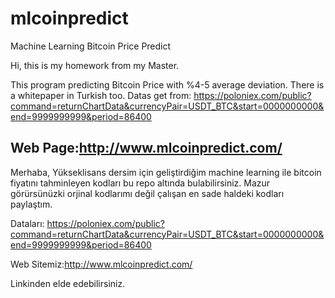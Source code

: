 # mlcoinpredict
Machine Learning Bitcoin Price Predict

Hi, this is my homework from my Master.

This program predicting Bitcoin Price with %4-5 average deviation. There is a whitepaper in Turkish too.
Datas get from:
https://poloniex.com/public?command=returnChartData&currencyPair=USDT_BTC&start=0000000000&end=9999999999&period=86400

Web Page:http://www.mlcoinpredict.com/
-------------------------------------

Merhaba,
Yükseklisans dersim için geliştirdiğim machine learning ile bitcoin fiyatını tahminleyen kodları bu repo altında bulabilirsiniz.
Mazur görürsünüzki orjinal kodlarımı değil çalışan en sade haldeki kodları paylaştım.

Dataları:
https://poloniex.com/public?command=returnChartData&currencyPair=USDT_BTC&start=0000000000&end=9999999999&period=86400

Web Sitemiz:http://www.mlcoinpredict.com/

Linkinden elde edebilirsiniz.

